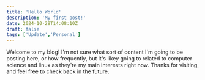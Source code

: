 ```yaml
---
title: 'Hello World'
description: 'My first post!'
date: 2024-10-28T14:08:10Z
draft: false
tags: ['Update','Personal']
---
```


Welcome to my blog! I'm not sure what sort of content I'm going to be posting here, or how frequently, but it's likey going to related to computer science and linux as they're my main interests right now. Thanks for visiting, and feel free to check back in the future.